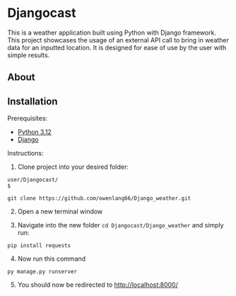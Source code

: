 # Djangocast
This is a weather application built using Python with Django framework. This project showcases the usage of an external API call to bring in weather data for an inputted location. It is designed for ease of use by the user with simple results.

## About

## Installation
Prerequisites: 
- [Python 3.12](https://www.python.org/downloads/)
- [Django](https://www.djangoproject.com/download/)

Instructions:
1. Clone project into your desired folder:
```
user/Djangocast/
$
```
```
git clone https://github.com/owenlang66/Django_weather.git
```
2. Open a new terminal window

3. Navigate into the new folder `cd Djangocast/Django_weather` and simply run:
```
pip install requests
```
4. Now run this command
```
py manage.py runserver
```

5. You should now be redirected to [http://localhost:8000/](http://localhost:8000/)
